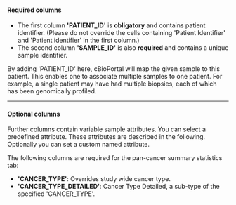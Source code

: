 #### Required columns

- The first column **'PATIENT_ID'** is **obligatory** and contains patient identifier. (Please do not override the cells containing 'Patient Identifier' and 'Patient identifier' in the first column.) 
- The second column **'SAMPLE_ID'** is also **required** and contains a unique sample identifier.

By adding 'PATIENT_ID' here, cBioPortal will map the given sample to this patient. This enables one to associate multiple samples to one patient. For example, a single patient may have had multiple biopsies, each of which has been genomically profiled.

---

#### Optional columns

Further columns contain variable sample attributes. You can select a predefined attribute. These attributes are described in the following. Optionally you can set a custom named attribute.

The following columns are required for the pan-cancer summary statistics tab:

- **'CANCER_TYPE'**: Overrides study wide cancer type.
- **'CANCER_TYPE_DETAILED'**: Cancer Type Detailed, a sub-type of the specified 'CANCER_TYPE'.
